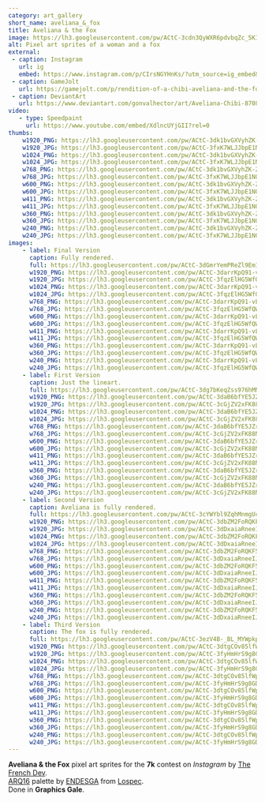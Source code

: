 ```yaml
---
category: art_gallery
short_name: aveliana_&_fox
title: Aveliana & the Fox
image: https://lh3.googleusercontent.com/pw/ACtC-3cdn3QyWXR6pdvbqZc_5KIuXXVeMmAPEbysJThTlY8mnlKRrezwdGbNlIgISmRtQofvJcIV8UPNp5dkA4oUHvKpdF_IKUlSUUQlYlQFpd3vKuecWG6wxL_EjMTAW8XtYylXFSUrgbrIck5D9S0IWjvu=w1200-h630-no?authuser=0
alt: Pixel art sprites of a woman and a fox
external:
 - caption: Instagram
   url: ig
   embed: https://www.instagram.com/p/CIrsNGYHnKs/?utm_source=ig_embed&amp;utm_campaign=loading
 - caption: GameJolt
   url: https://gamejolt.com/p/rendition-of-a-chibi-aveliana-and-the-fox-by-atthefrenchdev-in-th-eae45q9u
 - caption: DeviantArt
   url: https://www.deviantart.com/gonvalhector/art/Aveliana-Chibi-870853547
video:
   - type: Speedpaint
     url: https://www.youtube.com/embed/XdlncUYjGII?rel=0
thumbs:
    w1920_PNG: https://lh3.googleusercontent.com/pw/ACtC-3dk1bvGXVyhZK-ZsEisuA9BZWnvs2p9Kwp-vHLer0Zk8X1J9YpjuZBs1QwtTdti2NO7pRSOPMS2SJ4eJCPiFWS4QPI57E4Fy9EvUsIojvWdPvWY18RP58cXS2gOVkMSHJoL25gkHMgMhZY4UsH-HJDf=w355
    w1920_JPG: https://lh3.googleusercontent.com/pw/ACtC-3fxK7WLJJbpE1N0LqOZhk5FqoIO0-6DsSxx76vtOUct5f6i2htPK3ZaSkCJ0DEp2h9WriFguvlNyHVkWv3ynz7lh3Rx2m-nziOhRhf3I8eqW-vHimNd58DH1VcudiRNKyIiniIckNxRk0hx0Z8nw0nt=w355
    w1024_PNG: https://lh3.googleusercontent.com/pw/ACtC-3dk1bvGXVyhZK-ZsEisuA9BZWnvs2p9Kwp-vHLer0Zk8X1J9YpjuZBs1QwtTdti2NO7pRSOPMS2SJ4eJCPiFWS4QPI57E4Fy9EvUsIojvWdPvWY18RP58cXS2gOVkMSHJoL25gkHMgMhZY4UsH-HJDf=w284
    w1024_JPG: https://lh3.googleusercontent.com/pw/ACtC-3fxK7WLJJbpE1N0LqOZhk5FqoIO0-6DsSxx76vtOUct5f6i2htPK3ZaSkCJ0DEp2h9WriFguvlNyHVkWv3ynz7lh3Rx2m-nziOhRhf3I8eqW-vHimNd58DH1VcudiRNKyIiniIckNxRk0hx0Z8nw0nt=w284
    w768_PNG: https://lh3.googleusercontent.com/pw/ACtC-3dk1bvGXVyhZK-ZsEisuA9BZWnvs2p9Kwp-vHLer0Zk8X1J9YpjuZBs1QwtTdti2NO7pRSOPMS2SJ4eJCPiFWS4QPI57E4Fy9EvUsIojvWdPvWY18RP58cXS2gOVkMSHJoL25gkHMgMhZY4UsH-HJDf=w213
    w768_JPG: https://lh3.googleusercontent.com/pw/ACtC-3fxK7WLJJbpE1N0LqOZhk5FqoIO0-6DsSxx76vtOUct5f6i2htPK3ZaSkCJ0DEp2h9WriFguvlNyHVkWv3ynz7lh3Rx2m-nziOhRhf3I8eqW-vHimNd58DH1VcudiRNKyIiniIckNxRk0hx0Z8nw0nt=w213
    w600_PNG: https://lh3.googleusercontent.com/pw/ACtC-3dk1bvGXVyhZK-ZsEisuA9BZWnvs2p9Kwp-vHLer0Zk8X1J9YpjuZBs1QwtTdti2NO7pRSOPMS2SJ4eJCPiFWS4QPI57E4Fy9EvUsIojvWdPvWY18RP58cXS2gOVkMSHJoL25gkHMgMhZY4UsH-HJDf=w166
    w600_JPG: https://lh3.googleusercontent.com/pw/ACtC-3fxK7WLJJbpE1N0LqOZhk5FqoIO0-6DsSxx76vtOUct5f6i2htPK3ZaSkCJ0DEp2h9WriFguvlNyHVkWv3ynz7lh3Rx2m-nziOhRhf3I8eqW-vHimNd58DH1VcudiRNKyIiniIckNxRk0hx0Z8nw0nt=w166
    w411_PNG: https://lh3.googleusercontent.com/pw/ACtC-3dk1bvGXVyhZK-ZsEisuA9BZWnvs2p9Kwp-vHLer0Zk8X1J9YpjuZBs1QwtTdti2NO7pRSOPMS2SJ4eJCPiFWS4QPI57E4Fy9EvUsIojvWdPvWY18RP58cXS2gOVkMSHJoL25gkHMgMhZY4UsH-HJDf=w114
    w411_JPG: https://lh3.googleusercontent.com/pw/ACtC-3fxK7WLJJbpE1N0LqOZhk5FqoIO0-6DsSxx76vtOUct5f6i2htPK3ZaSkCJ0DEp2h9WriFguvlNyHVkWv3ynz7lh3Rx2m-nziOhRhf3I8eqW-vHimNd58DH1VcudiRNKyIiniIckNxRk0hx0Z8nw0nt=w114
    w360_PNG: https://lh3.googleusercontent.com/pw/ACtC-3dk1bvGXVyhZK-ZsEisuA9BZWnvs2p9Kwp-vHLer0Zk8X1J9YpjuZBs1QwtTdti2NO7pRSOPMS2SJ4eJCPiFWS4QPI57E4Fy9EvUsIojvWdPvWY18RP58cXS2gOVkMSHJoL25gkHMgMhZY4UsH-HJDf=w100
    w360_JPG: https://lh3.googleusercontent.com/pw/ACtC-3fxK7WLJJbpE1N0LqOZhk5FqoIO0-6DsSxx76vtOUct5f6i2htPK3ZaSkCJ0DEp2h9WriFguvlNyHVkWv3ynz7lh3Rx2m-nziOhRhf3I8eqW-vHimNd58DH1VcudiRNKyIiniIckNxRk0hx0Z8nw0nt=w100
    w240_PNG: https://lh3.googleusercontent.com/pw/ACtC-3dk1bvGXVyhZK-ZsEisuA9BZWnvs2p9Kwp-vHLer0Zk8X1J9YpjuZBs1QwtTdti2NO7pRSOPMS2SJ4eJCPiFWS4QPI57E4Fy9EvUsIojvWdPvWY18RP58cXS2gOVkMSHJoL25gkHMgMhZY4UsH-HJDf=w66
    w240_JPG: https://lh3.googleusercontent.com/pw/ACtC-3fxK7WLJJbpE1N0LqOZhk5FqoIO0-6DsSxx76vtOUct5f6i2htPK3ZaSkCJ0DEp2h9WriFguvlNyHVkWv3ynz7lh3Rx2m-nziOhRhf3I8eqW-vHimNd58DH1VcudiRNKyIiniIckNxRk0hx0Z8nw0nt=w66
images:
    - label: Final Version
      caption: Fully rendered.
      full: https://lh3.googleusercontent.com/pw/ACtC-3dGmrYemPReZl9Em1nwTb_W_PNkGMpM4XWy_7Iq8V06P1LNTqEsa_B5uR_rU7Fjy3iGQEw0V1PP70MiIzpS9m52q0prQDEni_UGyUHKklkNLvZMGhsmiZzmmPGSZYA-AGUxc6pft5zQlQCPmum5v3V9=w1080
      w1920_PNG: https://lh3.googleusercontent.com/pw/ACtC-3darrKpQ91-vLi0Tu15fdorQAwy2QqPJX0yEj14eBk7wzdxtaMUqGLN4d9Z5KqNCwsMcAr2pNtcZRzz52TKo1RxAJr4c4aTVoaRZ-YmPCs5HZTN0DzmfwH6oj7kkQkdYz0b5w3ipgZglHEwnIilJrh8=w850
      w1920_JPG: https://lh3.googleusercontent.com/pw/ACtC-3fqzElHG5WfQWQXRUYEtgIsYjsdxNov_L8jR5US3SIkJKCbbIO3ZCuiZUKUJngoTNg9pA7AnQcp6u25sfaimJDkIU2rMCQ-Rfh7IlaU9IllX6bFsvm2UOKNW_j9nMAtQVdd5mZJAWRkMHST9lLPrCxx=w850
      w1024_PNG: https://lh3.googleusercontent.com/pw/ACtC-3darrKpQ91-vLi0Tu15fdorQAwy2QqPJX0yEj14eBk7wzdxtaMUqGLN4d9Z5KqNCwsMcAr2pNtcZRzz52TKo1RxAJr4c4aTVoaRZ-YmPCs5HZTN0DzmfwH6oj7kkQkdYz0b5w3ipgZglHEwnIilJrh8=w711
      w1024_JPG: https://lh3.googleusercontent.com/pw/ACtC-3fqzElHG5WfQWQXRUYEtgIsYjsdxNov_L8jR5US3SIkJKCbbIO3ZCuiZUKUJngoTNg9pA7AnQcp6u25sfaimJDkIU2rMCQ-Rfh7IlaU9IllX6bFsvm2UOKNW_j9nMAtQVdd5mZJAWRkMHST9lLPrCxx=w711
      w768_PNG: https://lh3.googleusercontent.com/pw/ACtC-3darrKpQ91-vLi0Tu15fdorQAwy2QqPJX0yEj14eBk7wzdxtaMUqGLN4d9Z5KqNCwsMcAr2pNtcZRzz52TKo1RxAJr4c4aTVoaRZ-YmPCs5HZTN0DzmfwH6oj7kkQkdYz0b5w3ipgZglHEwnIilJrh8=w533
      w768_JPG: https://lh3.googleusercontent.com/pw/ACtC-3fqzElHG5WfQWQXRUYEtgIsYjsdxNov_L8jR5US3SIkJKCbbIO3ZCuiZUKUJngoTNg9pA7AnQcp6u25sfaimJDkIU2rMCQ-Rfh7IlaU9IllX6bFsvm2UOKNW_j9nMAtQVdd5mZJAWRkMHST9lLPrCxx=w533
      w600_PNG: https://lh3.googleusercontent.com/pw/ACtC-3darrKpQ91-vLi0Tu15fdorQAwy2QqPJX0yEj14eBk7wzdxtaMUqGLN4d9Z5KqNCwsMcAr2pNtcZRzz52TKo1RxAJr4c4aTVoaRZ-YmPCs5HZTN0DzmfwH6oj7kkQkdYz0b5w3ipgZglHEwnIilJrh8=w416
      w600_JPG: https://lh3.googleusercontent.com/pw/ACtC-3fqzElHG5WfQWQXRUYEtgIsYjsdxNov_L8jR5US3SIkJKCbbIO3ZCuiZUKUJngoTNg9pA7AnQcp6u25sfaimJDkIU2rMCQ-Rfh7IlaU9IllX6bFsvm2UOKNW_j9nMAtQVdd5mZJAWRkMHST9lLPrCxx=w416
      w411_PNG: https://lh3.googleusercontent.com/pw/ACtC-3darrKpQ91-vLi0Tu15fdorQAwy2QqPJX0yEj14eBk7wzdxtaMUqGLN4d9Z5KqNCwsMcAr2pNtcZRzz52TKo1RxAJr4c4aTVoaRZ-YmPCs5HZTN0DzmfwH6oj7kkQkdYz0b5w3ipgZglHEwnIilJrh8=w285
      w411_JPG: https://lh3.googleusercontent.com/pw/ACtC-3fqzElHG5WfQWQXRUYEtgIsYjsdxNov_L8jR5US3SIkJKCbbIO3ZCuiZUKUJngoTNg9pA7AnQcp6u25sfaimJDkIU2rMCQ-Rfh7IlaU9IllX6bFsvm2UOKNW_j9nMAtQVdd5mZJAWRkMHST9lLPrCxx=w285
      w360_PNG: https://lh3.googleusercontent.com/pw/ACtC-3darrKpQ91-vLi0Tu15fdorQAwy2QqPJX0yEj14eBk7wzdxtaMUqGLN4d9Z5KqNCwsMcAr2pNtcZRzz52TKo1RxAJr4c4aTVoaRZ-YmPCs5HZTN0DzmfwH6oj7kkQkdYz0b5w3ipgZglHEwnIilJrh8=w250
      w360_JPG: https://lh3.googleusercontent.com/pw/ACtC-3fqzElHG5WfQWQXRUYEtgIsYjsdxNov_L8jR5US3SIkJKCbbIO3ZCuiZUKUJngoTNg9pA7AnQcp6u25sfaimJDkIU2rMCQ-Rfh7IlaU9IllX6bFsvm2UOKNW_j9nMAtQVdd5mZJAWRkMHST9lLPrCxx=w250
      w240_PNG: https://lh3.googleusercontent.com/pw/ACtC-3darrKpQ91-vLi0Tu15fdorQAwy2QqPJX0yEj14eBk7wzdxtaMUqGLN4d9Z5KqNCwsMcAr2pNtcZRzz52TKo1RxAJr4c4aTVoaRZ-YmPCs5HZTN0DzmfwH6oj7kkQkdYz0b5w3ipgZglHEwnIilJrh8=w166
      w240_JPG: https://lh3.googleusercontent.com/pw/ACtC-3fqzElHG5WfQWQXRUYEtgIsYjsdxNov_L8jR5US3SIkJKCbbIO3ZCuiZUKUJngoTNg9pA7AnQcp6u25sfaimJDkIU2rMCQ-Rfh7IlaU9IllX6bFsvm2UOKNW_j9nMAtQVdd5mZJAWRkMHST9lLPrCxx=w166
    - label: First Version
      caption: Just the lineart.
      full: https://lh3.googleusercontent.com/pw/ACtC-3dg7bKeqZss976hMNhydDNo8-54u_3z9NoCUknlgNB_sZQFcAwuLD2rmYrlTPNIG1TTrKg6NELWkqFWKhVUHp0tT35GmTa15qudLQ9i-zYIR11Mx1TsL957kgHts5VHzKJ6NM43483qFtqU-DU1r8Vn=w1080
      w1920_PNG: https://lh3.googleusercontent.com/pw/ACtC-3daB6bfYE5JZrG-YavL2grd55AKf09d46BDzGND6GaRhgJ5OHVIwdc7d31qXbvNy_GC_OjF8erco4BGujLmBNEbEG2GtVsGCNBXfq-z2CHb_kaKQLst3cq1dlHFcMr61I7tV2jr7J6Dt4dALbkv_9od=w850
      w1920_JPG: https://lh3.googleusercontent.com/pw/ACtC-3cGjZV2xFK88NNXzGXe8S-Yk6bm_PYdSM0sd3sgszIfK4UoTUCB9GFZmxCJWEY98xVx2iALRahL0jEU5ztRrb1OhfmVjfGL-zwnGlgUyrMPu35YBCUA3uY33R43PWFSrBT4BjZJ2clFnINj4CAusm2a=w850
      w1024_PNG: https://lh3.googleusercontent.com/pw/ACtC-3daB6bfYE5JZrG-YavL2grd55AKf09d46BDzGND6GaRhgJ5OHVIwdc7d31qXbvNy_GC_OjF8erco4BGujLmBNEbEG2GtVsGCNBXfq-z2CHb_kaKQLst3cq1dlHFcMr61I7tV2jr7J6Dt4dALbkv_9od=w711
      w1024_JPG: https://lh3.googleusercontent.com/pw/ACtC-3cGjZV2xFK88NNXzGXe8S-Yk6bm_PYdSM0sd3sgszIfK4UoTUCB9GFZmxCJWEY98xVx2iALRahL0jEU5ztRrb1OhfmVjfGL-zwnGlgUyrMPu35YBCUA3uY33R43PWFSrBT4BjZJ2clFnINj4CAusm2a=w711
      w768_PNG: https://lh3.googleusercontent.com/pw/ACtC-3daB6bfYE5JZrG-YavL2grd55AKf09d46BDzGND6GaRhgJ5OHVIwdc7d31qXbvNy_GC_OjF8erco4BGujLmBNEbEG2GtVsGCNBXfq-z2CHb_kaKQLst3cq1dlHFcMr61I7tV2jr7J6Dt4dALbkv_9od=w533
      w768_JPG: https://lh3.googleusercontent.com/pw/ACtC-3cGjZV2xFK88NNXzGXe8S-Yk6bm_PYdSM0sd3sgszIfK4UoTUCB9GFZmxCJWEY98xVx2iALRahL0jEU5ztRrb1OhfmVjfGL-zwnGlgUyrMPu35YBCUA3uY33R43PWFSrBT4BjZJ2clFnINj4CAusm2a=w533
      w600_PNG: https://lh3.googleusercontent.com/pw/ACtC-3daB6bfYE5JZrG-YavL2grd55AKf09d46BDzGND6GaRhgJ5OHVIwdc7d31qXbvNy_GC_OjF8erco4BGujLmBNEbEG2GtVsGCNBXfq-z2CHb_kaKQLst3cq1dlHFcMr61I7tV2jr7J6Dt4dALbkv_9od=w416
      w600_JPG: https://lh3.googleusercontent.com/pw/ACtC-3cGjZV2xFK88NNXzGXe8S-Yk6bm_PYdSM0sd3sgszIfK4UoTUCB9GFZmxCJWEY98xVx2iALRahL0jEU5ztRrb1OhfmVjfGL-zwnGlgUyrMPu35YBCUA3uY33R43PWFSrBT4BjZJ2clFnINj4CAusm2a=w416
      w411_PNG: https://lh3.googleusercontent.com/pw/ACtC-3daB6bfYE5JZrG-YavL2grd55AKf09d46BDzGND6GaRhgJ5OHVIwdc7d31qXbvNy_GC_OjF8erco4BGujLmBNEbEG2GtVsGCNBXfq-z2CHb_kaKQLst3cq1dlHFcMr61I7tV2jr7J6Dt4dALbkv_9od=w285
      w411_JPG: https://lh3.googleusercontent.com/pw/ACtC-3cGjZV2xFK88NNXzGXe8S-Yk6bm_PYdSM0sd3sgszIfK4UoTUCB9GFZmxCJWEY98xVx2iALRahL0jEU5ztRrb1OhfmVjfGL-zwnGlgUyrMPu35YBCUA3uY33R43PWFSrBT4BjZJ2clFnINj4CAusm2a=w285
      w360_PNG: https://lh3.googleusercontent.com/pw/ACtC-3daB6bfYE5JZrG-YavL2grd55AKf09d46BDzGND6GaRhgJ5OHVIwdc7d31qXbvNy_GC_OjF8erco4BGujLmBNEbEG2GtVsGCNBXfq-z2CHb_kaKQLst3cq1dlHFcMr61I7tV2jr7J6Dt4dALbkv_9od=w250
      w360_JPG: https://lh3.googleusercontent.com/pw/ACtC-3cGjZV2xFK88NNXzGXe8S-Yk6bm_PYdSM0sd3sgszIfK4UoTUCB9GFZmxCJWEY98xVx2iALRahL0jEU5ztRrb1OhfmVjfGL-zwnGlgUyrMPu35YBCUA3uY33R43PWFSrBT4BjZJ2clFnINj4CAusm2a=w250
      w240_PNG: https://lh3.googleusercontent.com/pw/ACtC-3daB6bfYE5JZrG-YavL2grd55AKf09d46BDzGND6GaRhgJ5OHVIwdc7d31qXbvNy_GC_OjF8erco4BGujLmBNEbEG2GtVsGCNBXfq-z2CHb_kaKQLst3cq1dlHFcMr61I7tV2jr7J6Dt4dALbkv_9od=w166
      w240_JPG: https://lh3.googleusercontent.com/pw/ACtC-3cGjZV2xFK88NNXzGXe8S-Yk6bm_PYdSM0sd3sgszIfK4UoTUCB9GFZmxCJWEY98xVx2iALRahL0jEU5ztRrb1OhfmVjfGL-zwnGlgUyrMPu35YBCUA3uY33R43PWFSrBT4BjZJ2clFnINj4CAusm2a=w166
    - label: Second Version
      caption: Aveliana is fully rendered.
      full: https://lh3.googleusercontent.com/pw/ACtC-3cYWYbl9ZqhMnmgUcdlVVH98y56ZGryW3I1J5yKw-GsSB7Qe_W9zjytP3hwm6mBUI6v7bgrIft_BwiwdJuu8G6sFGJy13f-MIp5syPLrD7NboEajjSuUV3QN9nt9zGPndIWF4OQ6Tz_VNzEplqh1bQX=w1080
      w1920_PNG: https://lh3.googleusercontent.com/pw/ACtC-3dbZM2FoRQKF5nfcPI9S3gNDUxAi4wm5Thcn3sjjbRT3l2WvEYTzppDMWOb7BDb-ymu9AH3SurD25B4wOhQZu0je1NHmv4H2bsu4usqR4lqOsZ3VLIMnvmmHDkpK77jWN2tlVB17I9Md04nIexk3k2A=w850
      w1920_JPG: https://lh3.googleusercontent.com/pw/ACtC-3dDxaiaRneeIJXM8HZT_TDmC24PESsVDjKQQnnBi-FD4LkqkKv4Lzq3SNlsoey2DL-th05mmchAjt1nWx_y-1Qb10l66dqU68YWzSlJPmP7tithrTxc3zftTOuGIsQM5VEiP7CGDUeCtk7HlUdEmrwW=w850
      w1024_PNG: https://lh3.googleusercontent.com/pw/ACtC-3dbZM2FoRQKF5nfcPI9S3gNDUxAi4wm5Thcn3sjjbRT3l2WvEYTzppDMWOb7BDb-ymu9AH3SurD25B4wOhQZu0je1NHmv4H2bsu4usqR4lqOsZ3VLIMnvmmHDkpK77jWN2tlVB17I9Md04nIexk3k2A=w711
      w1024_JPG: https://lh3.googleusercontent.com/pw/ACtC-3dDxaiaRneeIJXM8HZT_TDmC24PESsVDjKQQnnBi-FD4LkqkKv4Lzq3SNlsoey2DL-th05mmchAjt1nWx_y-1Qb10l66dqU68YWzSlJPmP7tithrTxc3zftTOuGIsQM5VEiP7CGDUeCtk7HlUdEmrwW=w711
      w768_PNG: https://lh3.googleusercontent.com/pw/ACtC-3dbZM2FoRQKF5nfcPI9S3gNDUxAi4wm5Thcn3sjjbRT3l2WvEYTzppDMWOb7BDb-ymu9AH3SurD25B4wOhQZu0je1NHmv4H2bsu4usqR4lqOsZ3VLIMnvmmHDkpK77jWN2tlVB17I9Md04nIexk3k2A=w533
      w768_JPG: https://lh3.googleusercontent.com/pw/ACtC-3dDxaiaRneeIJXM8HZT_TDmC24PESsVDjKQQnnBi-FD4LkqkKv4Lzq3SNlsoey2DL-th05mmchAjt1nWx_y-1Qb10l66dqU68YWzSlJPmP7tithrTxc3zftTOuGIsQM5VEiP7CGDUeCtk7HlUdEmrwW=w533
      w600_PNG: https://lh3.googleusercontent.com/pw/ACtC-3dbZM2FoRQKF5nfcPI9S3gNDUxAi4wm5Thcn3sjjbRT3l2WvEYTzppDMWOb7BDb-ymu9AH3SurD25B4wOhQZu0je1NHmv4H2bsu4usqR4lqOsZ3VLIMnvmmHDkpK77jWN2tlVB17I9Md04nIexk3k2A=w416
      w600_JPG: https://lh3.googleusercontent.com/pw/ACtC-3dDxaiaRneeIJXM8HZT_TDmC24PESsVDjKQQnnBi-FD4LkqkKv4Lzq3SNlsoey2DL-th05mmchAjt1nWx_y-1Qb10l66dqU68YWzSlJPmP7tithrTxc3zftTOuGIsQM5VEiP7CGDUeCtk7HlUdEmrwW=w416
      w411_PNG: https://lh3.googleusercontent.com/pw/ACtC-3dbZM2FoRQKF5nfcPI9S3gNDUxAi4wm5Thcn3sjjbRT3l2WvEYTzppDMWOb7BDb-ymu9AH3SurD25B4wOhQZu0je1NHmv4H2bsu4usqR4lqOsZ3VLIMnvmmHDkpK77jWN2tlVB17I9Md04nIexk3k2A=w285
      w411_JPG: https://lh3.googleusercontent.com/pw/ACtC-3dDxaiaRneeIJXM8HZT_TDmC24PESsVDjKQQnnBi-FD4LkqkKv4Lzq3SNlsoey2DL-th05mmchAjt1nWx_y-1Qb10l66dqU68YWzSlJPmP7tithrTxc3zftTOuGIsQM5VEiP7CGDUeCtk7HlUdEmrwW=w285
      w360_PNG: https://lh3.googleusercontent.com/pw/ACtC-3dbZM2FoRQKF5nfcPI9S3gNDUxAi4wm5Thcn3sjjbRT3l2WvEYTzppDMWOb7BDb-ymu9AH3SurD25B4wOhQZu0je1NHmv4H2bsu4usqR4lqOsZ3VLIMnvmmHDkpK77jWN2tlVB17I9Md04nIexk3k2A=w250
      w360_JPG: https://lh3.googleusercontent.com/pw/ACtC-3dDxaiaRneeIJXM8HZT_TDmC24PESsVDjKQQnnBi-FD4LkqkKv4Lzq3SNlsoey2DL-th05mmchAjt1nWx_y-1Qb10l66dqU68YWzSlJPmP7tithrTxc3zftTOuGIsQM5VEiP7CGDUeCtk7HlUdEmrwW=w250
      w240_PNG: https://lh3.googleusercontent.com/pw/ACtC-3dbZM2FoRQKF5nfcPI9S3gNDUxAi4wm5Thcn3sjjbRT3l2WvEYTzppDMWOb7BDb-ymu9AH3SurD25B4wOhQZu0je1NHmv4H2bsu4usqR4lqOsZ3VLIMnvmmHDkpK77jWN2tlVB17I9Md04nIexk3k2A=w166
      w240_JPG: https://lh3.googleusercontent.com/pw/ACtC-3dDxaiaRneeIJXM8HZT_TDmC24PESsVDjKQQnnBi-FD4LkqkKv4Lzq3SNlsoey2DL-th05mmchAjt1nWx_y-1Qb10l66dqU68YWzSlJPmP7tithrTxc3zftTOuGIsQM5VEiP7CGDUeCtk7HlUdEmrwW=w166
    - label: Third Version
      caption: The fox is fully rendered.
      full: https://lh3.googleusercontent.com/pw/ACtC-3ezV4B-_BL_MYWpkpZVOzEstMr0UyGFaRd8mek4JLU1CXaf4uKPDdx7EUAQuv0c24n84u5K4tL3-OMAARC1G3_AhHJiVaiVaPvSHjX1ESLBRhFyX4MzpYLscKL1mz0ewHsHFAPjrxm_qExXXSiA9_cS=w1080
      w1920_PNG: https://lh3.googleusercontent.com/pw/ACtC-3dtgCOv85lfWpy_FzJcrxTHGSNPoY-8wLHmf20bh0YcxgQ-e6A4XvBOFzyujP7Dnfnd15KaCO8x0ZoowGT7hpbCMGFkxHUlIpBOrXqJf6vv3c1JDkstvTknU1NLjSmd5_WYr-GBTf6yDCn3tsM6dYIN=w850
      w1920_JPG: https://lh3.googleusercontent.com/pw/ACtC-3fyHmHrS9g8GDPdRVHXREYqVTocWR6g3ECLMwUZN_g-XzB0xTH_VEegnsmdQTT1V0g8UOvzqkpClIL3wcrGOo1Rp9b-D4s6givnhDHJBPxrE58A2hiikWIWTuFDu8VHU_1DDfBVNVuRJnxeGn-dhgsS=w850
      w1024_PNG: https://lh3.googleusercontent.com/pw/ACtC-3dtgCOv85lfWpy_FzJcrxTHGSNPoY-8wLHmf20bh0YcxgQ-e6A4XvBOFzyujP7Dnfnd15KaCO8x0ZoowGT7hpbCMGFkxHUlIpBOrXqJf6vv3c1JDkstvTknU1NLjSmd5_WYr-GBTf6yDCn3tsM6dYIN=w711
      w1024_JPG: https://lh3.googleusercontent.com/pw/ACtC-3fyHmHrS9g8GDPdRVHXREYqVTocWR6g3ECLMwUZN_g-XzB0xTH_VEegnsmdQTT1V0g8UOvzqkpClIL3wcrGOo1Rp9b-D4s6givnhDHJBPxrE58A2hiikWIWTuFDu8VHU_1DDfBVNVuRJnxeGn-dhgsS=w711
      w768_PNG: https://lh3.googleusercontent.com/pw/ACtC-3dtgCOv85lfWpy_FzJcrxTHGSNPoY-8wLHmf20bh0YcxgQ-e6A4XvBOFzyujP7Dnfnd15KaCO8x0ZoowGT7hpbCMGFkxHUlIpBOrXqJf6vv3c1JDkstvTknU1NLjSmd5_WYr-GBTf6yDCn3tsM6dYIN=w533
      w768_JPG: https://lh3.googleusercontent.com/pw/ACtC-3fyHmHrS9g8GDPdRVHXREYqVTocWR6g3ECLMwUZN_g-XzB0xTH_VEegnsmdQTT1V0g8UOvzqkpClIL3wcrGOo1Rp9b-D4s6givnhDHJBPxrE58A2hiikWIWTuFDu8VHU_1DDfBVNVuRJnxeGn-dhgsS=w533
      w600_PNG: https://lh3.googleusercontent.com/pw/ACtC-3dtgCOv85lfWpy_FzJcrxTHGSNPoY-8wLHmf20bh0YcxgQ-e6A4XvBOFzyujP7Dnfnd15KaCO8x0ZoowGT7hpbCMGFkxHUlIpBOrXqJf6vv3c1JDkstvTknU1NLjSmd5_WYr-GBTf6yDCn3tsM6dYIN=w416
      w600_JPG: https://lh3.googleusercontent.com/pw/ACtC-3fyHmHrS9g8GDPdRVHXREYqVTocWR6g3ECLMwUZN_g-XzB0xTH_VEegnsmdQTT1V0g8UOvzqkpClIL3wcrGOo1Rp9b-D4s6givnhDHJBPxrE58A2hiikWIWTuFDu8VHU_1DDfBVNVuRJnxeGn-dhgsS=w416
      w411_PNG: https://lh3.googleusercontent.com/pw/ACtC-3dtgCOv85lfWpy_FzJcrxTHGSNPoY-8wLHmf20bh0YcxgQ-e6A4XvBOFzyujP7Dnfnd15KaCO8x0ZoowGT7hpbCMGFkxHUlIpBOrXqJf6vv3c1JDkstvTknU1NLjSmd5_WYr-GBTf6yDCn3tsM6dYIN=w285
      w411_JPG: https://lh3.googleusercontent.com/pw/ACtC-3fyHmHrS9g8GDPdRVHXREYqVTocWR6g3ECLMwUZN_g-XzB0xTH_VEegnsmdQTT1V0g8UOvzqkpClIL3wcrGOo1Rp9b-D4s6givnhDHJBPxrE58A2hiikWIWTuFDu8VHU_1DDfBVNVuRJnxeGn-dhgsS=w285
      w360_PNG: https://lh3.googleusercontent.com/pw/ACtC-3dtgCOv85lfWpy_FzJcrxTHGSNPoY-8wLHmf20bh0YcxgQ-e6A4XvBOFzyujP7Dnfnd15KaCO8x0ZoowGT7hpbCMGFkxHUlIpBOrXqJf6vv3c1JDkstvTknU1NLjSmd5_WYr-GBTf6yDCn3tsM6dYIN=w250
      w360_JPG: https://lh3.googleusercontent.com/pw/ACtC-3fyHmHrS9g8GDPdRVHXREYqVTocWR6g3ECLMwUZN_g-XzB0xTH_VEegnsmdQTT1V0g8UOvzqkpClIL3wcrGOo1Rp9b-D4s6givnhDHJBPxrE58A2hiikWIWTuFDu8VHU_1DDfBVNVuRJnxeGn-dhgsS=w250
      w240_PNG: https://lh3.googleusercontent.com/pw/ACtC-3dtgCOv85lfWpy_FzJcrxTHGSNPoY-8wLHmf20bh0YcxgQ-e6A4XvBOFzyujP7Dnfnd15KaCO8x0ZoowGT7hpbCMGFkxHUlIpBOrXqJf6vv3c1JDkstvTknU1NLjSmd5_WYr-GBTf6yDCn3tsM6dYIN=w166
      w240_JPG: https://lh3.googleusercontent.com/pw/ACtC-3fyHmHrS9g8GDPdRVHXREYqVTocWR6g3ECLMwUZN_g-XzB0xTH_VEegnsmdQTT1V0g8UOvzqkpClIL3wcrGOo1Rp9b-D4s6givnhDHJBPxrE58A2hiikWIWTuFDu8VHU_1DDfBVNVuRJnxeGn-dhgsS=w166
---
```


**Aveliana & the Fox** pixel art sprites for the **7k** contest on *Instagram* by [The French Dev](https://www.instagram.com/thefrenchdev/).  
[ARQ16](https://lospec.com/palette-list/arq16) palette by [ENDESGA](https://lospec.com/endesga) from [Lospec](https://lospec.com/).  
Done in **Graphics Gale**.

